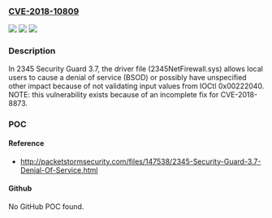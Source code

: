 ### [CVE-2018-10809](https://cve.mitre.org/cgi-bin/cvename.cgi?name=CVE-2018-10809)
![](https://img.shields.io/static/v1?label=Product&message=n%2Fa&color=blue)
![](https://img.shields.io/static/v1?label=Version&message=n%2Fa&color=blue)
![](https://img.shields.io/static/v1?label=Vulnerability&message=n%2Fa&color=brighgreen)

### Description

In 2345 Security Guard 3.7, the driver file (2345NetFirewall.sys) allows local users to cause a denial of service (BSOD) or possibly have unspecified other impact because of not validating input values from IOCtl 0x00222040. NOTE: this vulnerability exists because of an incomplete fix for CVE-2018-8873.

### POC

#### Reference
- http://packetstormsecurity.com/files/147538/2345-Security-Guard-3.7-Denial-Of-Service.html

#### Github
No GitHub POC found.

